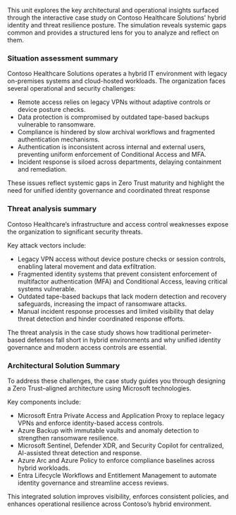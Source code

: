 
This unit explores the key architectural and operational insights surfaced through the interactive case study on Contoso Healthcare Solutions’ hybrid identity and threat resilience posture. The simulation reveals systemic gaps common and provides a structured lens for you to analyze and reflect on them.

### Situation assessment summary

Contoso Healthcare Solutions operates a hybrid IT environment with legacy on-premises systems and cloud-hosted workloads. The organization faces several operational and security challenges:

- Remote access relies on legacy VPNs without adaptive controls or device posture checks.
- Data protection is compromised by outdated tape-based backups vulnerable to ransomware.
- Compliance is hindered by slow archival workflows and fragmented authentication mechanisms.
- Authentication is inconsistent across internal and external users, preventing uniform enforcement of Conditional Access and MFA.
- Incident response is siloed across departments, delaying containment and remediation.

These issues reflect systemic gaps in Zero Trust maturity and highlight the need for unified identity governance and coordinated threat response

### Threat analysis summary

Contoso Healthcare’s infrastructure and access control weaknesses expose the organization to significant security threats.

Key attack vectors include:

- Legacy VPN access without device posture checks or session controls, enabling lateral movement and data exfiltration.
- Fragmented identity systems that prevent consistent enforcement of multifactor authentication (MFA) and Conditional Access, leaving critical systems vulnerable.
- Outdated tape-based backups that lack modern detection and recovery safeguards, increasing the impact of ransomware attacks.
- Manual incident response processes and limited visibility that delay threat detection and hinder coordinated response efforts.

The threat analysis in the case study shows how traditional perimeter-based defenses fall short in hybrid environments and why unified identity governance and modern access controls are essential.

### Architectural Solution Summary

To address these challenges, the case study guides you through designing a Zero Trust–aligned architecture using Microsoft technologies.

Key components include:

- Microsoft Entra Private Access and Application Proxy to replace legacy VPNs and enforce identity-based access controls.
- Azure Backup with immutable vaults and anomaly detection to strengthen ransomware resilience.
- Microsoft Sentinel, Defender XDR, and Security Copilot for centralized, AI-assisted threat detection and response.
- Azure Arc and Azure Policy to enforce compliance baselines across hybrid workloads.
- Entra Lifecycle Workflows and Entitlement Management to automate identity governance and streamline access reviews.

This integrated solution improves visibility, enforces consistent policies, and enhances operational resilience across Contoso’s hybrid environment.
